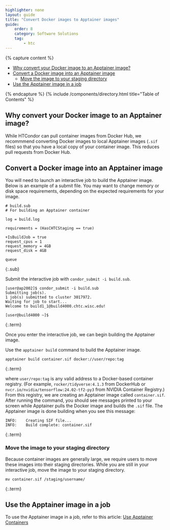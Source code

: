 ```yaml
---
highlighter: none
layout: guide
title: "Convert Docker images to Apptainer images"
guide: 
    order: 8
    category: Software Solutions
    tag:
        - htc
---
```


{% capture content %}

- [Why convert your Docker image to an Apptainer image?](#why-convert-your-docker-image-to-an-apptainer-image)
- [Convert a Docker image into an Apptainer image](#convert-a-docker-image-into-an-apptainer-image)
   * [Move the image to your staging directory](#move-the-image-to-your-staging-directory)
- [Use the Apptainer image in a job](#use-the-apptainer-image-in-a-job)

{% endcapture %}
{% include /components/directory.html title="Table of Contents" %}


## Why convert your Docker image to an Apptainer image?

While HTCondor can pull container images from Docker Hub, we recommmend converting Docker images to local Apptainer images (`.sif` files) so that you have a local copy of your container image. This reduces pull requests from Docker Hub.

## Convert a Docker image into an Apptainer image

You will need to launch an interactive job to build the Apptainer image. Below is an example of a submit file. You may want to change memory or disk space requirements, depending on the expected requirements for your image.

```
# build.sub
# For building an Apptainer container

log = build.log

requirements = (HasCHTCStaging == true)

+IsBuildJob = true
request_cpus = 1
request_memory = 4GB
request_disk = 4GB

queue
```
{:.sub}

Submit the interactive job with `condor_submit -i build.sub`. 
```
[user@ap2002]$ condor_submit -i build.sub
Submitting job(s).
1 job(s) submitted to cluster 3017972.
Waiting for job to start...
Welcome to build1_1@build4000.chtc.wisc.edu!

[user@build4000 ~]$
```
{:.term}

Once you enter the interactive job, we can begin building the Apptainer image.

Use the `apptainer build` command to build the Apptainer image.

```
apptainer build container.sif docker://user/repo:tag
```
{:.term}

where `user/repo:tag` is any valid address to a Docker-based container registry. (For example, `rocker/tidyverse:4.1.3` from DockerHub or `nvcr.io/nvidia/tensorflow:24.02-tf2-py3` from NVIDIA Container Registry.) From this registry, we are creating an Apptainer image called `container.sif`. After running the command, you should see messages printed to your screen while Apptainer pulls the Docker image and builds the `.sif` file. The Apptainer image is done building when you see this message:

```
INFO:    Creating SIF file...
INFO:    Build complete: container.sif
```
{:.term}

### Move the image to your staging directory

Because container images are generally large, we require users to move these images into their staging directories. While you are still in your interactive job, move the image to your staging directory.

```
mv container.sif /staging/username/
```
{:.term}

## Use the Apptainer image in a job

To use the Apptainer image in a job, refer to this article: [Use Apptainer Containers](apptainer-htc#use-an-apptainer-container-in-htc-jobs)